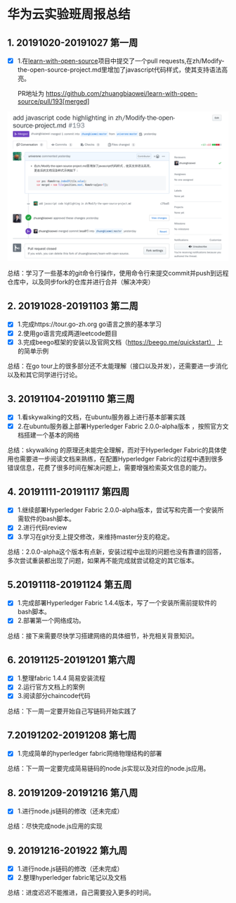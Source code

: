 # 华为云实验班周报总结

## 1. 20191020-20191027 第一周 

- [x] 1.在[learn-with-open-source](https://github.com/zhuangbiaowei/learn-with-open-source)项目中提交了一个pull requests,在zh/Modify-the-open-source-project.md里增加了javascript代码样式，使其支持语法高亮。

  PR地址为 https://github.com/zhuangbiaowei/learn-with-open-source/pull/193[merged]

  

![](https://github.com/univerone/image/raw/master/2019-10-25_23-23.png)

总结：学习了一些基本的git命令行操作，使用命令行来提交commit并push到远程仓库中，以及同步fork的仓库并进行合并（解决冲突） 

## 2. 20191028-20191103 第二周
- [x] 1.完成https://tour.go-zh.org go语言之旅的基本学习
- [x] 2.使用go语言完成两道leetcode题目
- [x] 3.完成beego框架的安装以及官网文档（https://beego.me/quickstart） 上的简单示例

总结：在go tour上的很多部分还不太能理解（接口以及并发），还需要进一步消化以及和其它同学进行讨论。

## 3. 20191104-20191110 第三周 
- [x] 1.看skywalking的文档，在ubuntu服务器上进行基本部署实践
- [x] 2.在ubuntu服务器上部署Hyperledger Fabric 2.0.0-alpha版本 ，按照官方文档搭建一个基本的网络

总结：skywalking 的原理还未能完全理解，而对于Hyperledger Fabric的具体使用也需要进一步阅读文档来熟练，在配置Hyperledger Fabric的过程中遇到很多错误信息，花费了很多时间在解决问题上，需要增强检索英文信息的能力。

## 4. 20191111-20191117 第四周 

- [x] 1.继续部署Hyperledger Fabric 2.0.0-alpha版本，尝试写和完善一个安装所需软件的bash脚本。
- [x] 2.进行代码review
- [x] 3.学习在git分支上提交修改，来维持master分支的稳定。

总结：2.0.0-alpha这个版本有点新，安装过程中出现的问题也没有靠谱的回答，多次尝试重装都出现了问题，如果再不能完成就尝试稳定的其它版本。

## 5.20191118-20191124 第五周
- [x] 1.完成部署Hyperledger Fabric 1.4.4版本，写了一个安装所需前提软件的bash脚本。
- [x] 2.部署第一个网络成功。

总结：接下来需要尽快学习搭建网络的具体细节，补充相关背景知识。

## 6. 20191125-20191201 第六周
- [x] 1.整理fabric 1.4.4 简易安装流程
- [x] 2.运行官方文档上的案例
- [x] 3.阅读部分chaincode代码

总结：下一周一定要开始自己写链码开始实践了

## 7.20191202-20191208 第七周
- [x] 1.完成简单的hyperledger fabric网络物理结构的部署

总结：下一周一定要完成简易链码的node.js实现以及对应的node.js应用。

## 8. 20191209-20191216 第八周
- [x] 1.进行node.js链码的修改（还未完成）

总结：尽快完成node.js应用的实现

## 9. 20191216-201922 第九周
- [x] 1.进行node.js链码的修改（还未完成）
- [x] 2.整理hyperledger fabric笔记以及文档

总结：进度迟迟不能推进，自己需要投入更多的时间。
